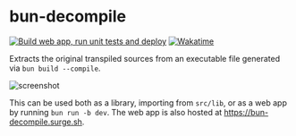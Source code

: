# bun-decompile

[![Build web app, run unit tests and deploy](https://github.com/lafkpages/bun-decompile/actions/workflows/deploy.yml/badge.svg)](https://github.com/lafkpages/bun-decompile/actions/workflows/deploy.yml)
[![Wakatime](https://wakatime.com/badge/github/lafkpages/bun-decompile.svg)](https://wakatime.com/badge/github/lafkpages/bun-decompile)

Extracts the original transpiled sources from an executable file generated via `bun build --compile`.

![screenshot](https://scrapbook-into-the-redwoods.s3.amazonaws.com/f5977575-ecf9-43f3-9837-8c0bf63fc641-image.png)

This can be used both as a library, importing from `src/lib`, or as a web app by running `bun run -b dev`.
The web app is also hosted at https://bun-decompile.surge.sh.
